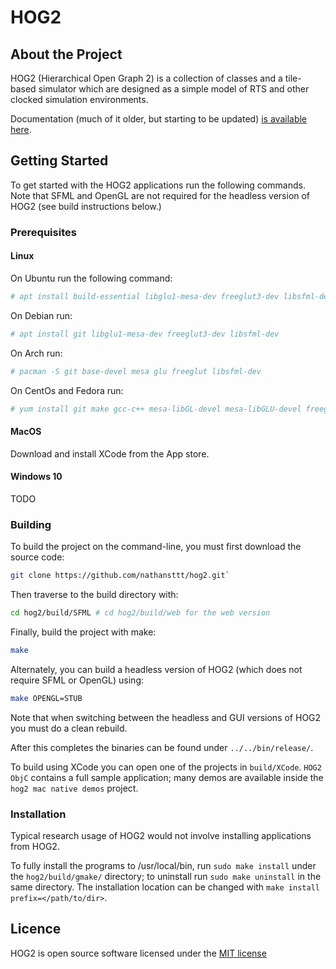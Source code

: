 # HOG2

## About the Project

HOG2 (Hierarchical Open Graph 2) is a collection of classes and a tile-based simulator which are designed as a simple model of RTS and other clocked simulation environments. 

Documentation (much of it older, but starting to be updated) [is available here](https://movingai.com/hog2/).

## Getting Started

To get started with the HOG2 applications run the following commands. Note that SFML and OpenGL are not required for the headless version of HOG2 (see build instructions below.)

### Prerequisites

#### Linux
On Ubuntu run the following command:

```sh
# apt install build-essential libglu1-mesa-dev freeglut3-dev libsfml-dev
```

On Debian run:

```sh
# apt install git libglu1-mesa-dev freeglut3-dev libsfml-dev
```

On Arch run:

```sh
# pacman -S git base-devel mesa glu freeglut libsfml-dev
```

On CentOs and Fedora run:

```sh
# yum install git make gcc-c++ mesa-libGL-devel mesa-libGLU-devel freeglut-devel libsfml-dev
```

#### MacOS

Download and install XCode from the App store.

#### Windows 10

TODO

### Building

To build the project on the command-line, you must first download the source code:

```sh
git clone https://github.com/nathansttt/hog2.git`
```

Then traverse to the build directory with:

```sh
cd hog2/build/SFML # cd hog2/build/web for the web version
```

Finally, build the project with make:

```sh
make
```

Alternately, you can build a headless version of HOG2 (which does not require SFML or OpenGL) using:

```sh
make OPENGL=STUB
```

Note that when switching between the headless and GUI versions of HOG2 you must do a clean rebuild.

After this completes the binaries can be found under `../../bin/release/`.

To build using XCode you can open one of the projects in `build/XCode`. `HOG2 ObjC` contains a full sample application; many demos are available inside the `hog2 mac native demos` project.

### Installation

Typical research usage of HOG2 would not involve installing applications from HOG2.

To fully install the programs to /usr/local/bin, run `sudo make install` under the `hog2/build/gmake/` directory; to uninstall run `sudo make uninstall` in the same directory. The installation location can be changed with `make install prefix=</path/to/dir>`.

## Licence

HOG2 is open source software licensed under the [MIT license](LICENSE.txt)
